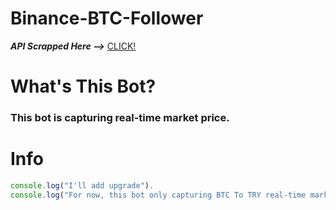 # Binance-BTC-Follower

***API Scrapped Here -->*** <a href="https://www.binance.com/tr/trade/BTC_TRY?theme=dark&type=spot">CLICK!</a>

# What's This Bot?
<h3>This bot is capturing real-time market price.</h3>

# Info
```js
console.log("I'll add upgrade").
console.log("For now, this bot only capturing BTC To TRY real-time market price.")
```
